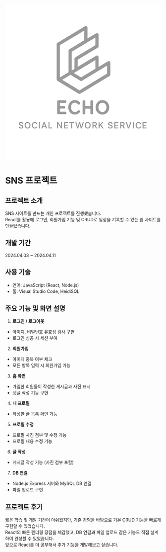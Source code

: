 ![우리 로고](readmeimg/logo.png)
# SNS 프로젝트

## 프로젝트 소개

SNS 사이트를 만드는 개인 프로젝트를 진행했습니다.  
React를 활용해 로그인, 회원가입 기능 및 CRUD로 일상을 기록할 수 있는 웹 사이트를 만들었습니다.

## 개발 기간  
2024.04.03 ~ 2024.04.11

## 사용 기술  
- 언어: JavaScript (React, Node.js)  
- 툴: Visual Studio Code, HeidiSQL  

## 주요 기능 및 화면 설명  

1. **로그인 / 로그아웃**  
- 아이디, 비밀번호 유효성 검사 구현  
- 로그인 성공 시 세션 부여  

2. **회원가입**  
- 아이디 중복 여부 체크  
- 모든 항목 입력 시 회원가입 가능  

3. **홈 화면**  
- 가입한 회원들이 작성한 게시글과 사진 표시  
- 댓글 작성 기능 구현  

4. **내 프로필**  
- 작성한 글 목록 확인 가능  

5. **프로필 수정**  
- 프로필 사진 첨부 및 수정 기능  
- 프로필 내용 수정 기능  

6. **글 작성**  
- 게시글 작성 기능 (사진 첨부 포함)  

7. **DB 연결**  
- Node.js Express 서버와 MySQL DB 연결  
- 파일 업로드 구현  

## 프로젝트 후기  
짧은 학습 및 개발 기간이 아쉬웠지만, 기존 경험을 바탕으로 기본 CRUD 기능을 빠르게 구현할 수 있었습니다.  
React의 빠른 렌더링 장점을 체감했고, DB 연결과 파일 업로드 같은 기능도 직접 설계하여 완성할 수 있었습니다.  
앞으로 React를 더 공부해서 추가 기능을 개발해보고 싶습니다.
